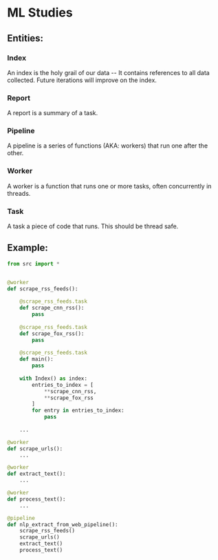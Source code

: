 # ML Studies

## Entities:

### Index

An index is the holy grail of our data -- It contains references to all data collected.
Future iterations will improve on the index.

### Report

A report is a summary of a task.

### Pipeline

A pipeline is a series of functions (AKA: workers) that run one after the other.

### Worker

A worker is a function that runs one or more tasks, often concurrently in threads.

### Task

A task a piece of code that runs. This should be thread safe.

## Example:

```python
from src import *


@worker
def scrape_rss_feeds():
    
    @scrape_rss_feeds.task
    def scrape_cnn_rss():
        pass
    
    @scrape_rss_feeds.task
    def scrape_fox_rss():
        pass
    
    @scrape_rss_feeds.task
    def main():
        pass
    
    with Index() as index:
        entries_to_index = [
            **scrape_cnn_rss,
            **scrape_fox_rss
        ]
        for entry in entries_to_index:
            pass
    
    ...

@worker
def scrape_urls():
    ...

@worker
def extract_text():
    ...

@worker
def process_text():
    ...

@pipeline
def nlp_extract_from_web_pipeline():
    scrape_rss_feeds()
    scrape_urls()
    extract_text()
    process_text()

```